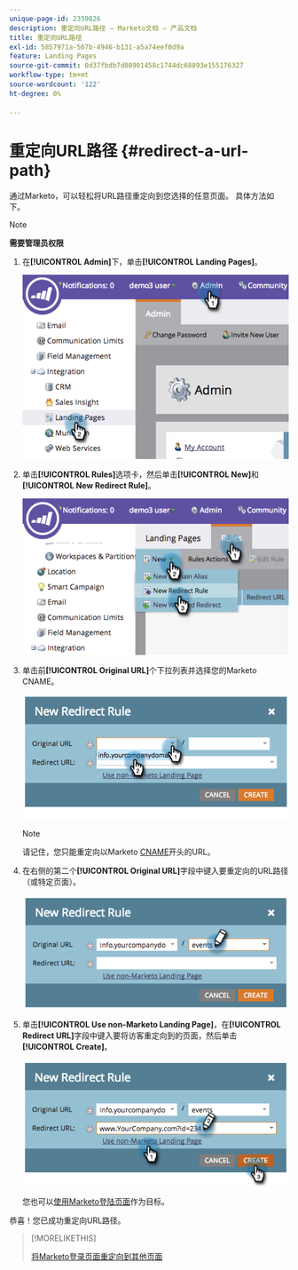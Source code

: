```yaml
---
unique-page-id: 2359826
description: 重定向URL路径 — Marketo文档 — 产品文档
title: 重定向URL路径
exl-id: 5857971a-507b-4946-b131-a5a74eef0d9a
feature: Landing Pages
source-git-commit: 0d37fbdb7d08901458c1744dc68893e155176327
workflow-type: tm+mt
source-wordcount: '122'
ht-degree: 0%

---
```


# 重定向URL路径 {#redirect-a-url-path}

通过Marketo，可以轻松将URL路径重定向到您选择的任意页面。 具体方法如下。

>[!NOTE]
>
>**需要管理员权限**

1. 在&#x200B;**[!UICONTROL Admin]**&#x200B;下，单击&#x200B;**[!UICONTROL Landing Pages]**。

   ![](assets/image2014-9-18-13-3a43-3a29.png)

1. 单击&#x200B;**[!UICONTROL Rules]**&#x200B;选项卡，然后单击&#x200B;**[!UICONTROL New]**&#x200B;和&#x200B;**[!UICONTROL New Redirect Rule]**。

   ![](assets/image2014-9-18-13-3a43-3a40.png)

1. 单击前&#x200B;**[!UICONTROL Original URL]**&#x200B;个下拉列表并选择您的Marketo CNAME。

   ![](assets/image2014-9-18-13-3a43-3a49.png)

   >[!NOTE]
   >
   >请记住，您只能重定向以Marketo [CNAME](/help/marketo/product-docs/demand-generation/landing-pages/landing-page-actions/customize-your-landing-page-urls-with-a-cname.md)开头的URL。

1. 在右侧的第二个&#x200B;**[!UICONTROL Original URL]**&#x200B;字段中键入要重定向的URL路径（或特定页面）。

   ![](assets/image2014-9-18-13-3a43-3a59.png)

1. 单击&#x200B;**[!UICONTROL Use non-Marketo Landing Page]**，在&#x200B;**[!UICONTROL Redirect URL]**&#x200B;字段中键入要将访客重定向到的页面，然后单击&#x200B;**[!UICONTROL Create]**。

   ![](assets/image2014-9-18-13-3a44-3a7.png)

   您也可以[使用Marketo登陆页面](/help/marketo/product-docs/demand-generation/landing-pages/landing-page-actions/redirect-a-marketo-landing-page-to-another-page.md)作为目标。

恭喜！您已成功重定向URL路径。

>[!MORELIKETHIS]
>
>[将Marketo登录页面重定向到其他页面](/help/marketo/product-docs/demand-generation/landing-pages/landing-page-actions/redirect-a-marketo-landing-page-to-another-page.md)
